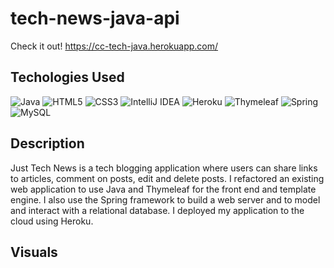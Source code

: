 # tech-news-java-api
Check it out! https://cc-tech-java.herokuapp.com/

## Techologies Used
![Java](https://img.shields.io/badge/java-%23ED8B00.svg?style=for-the-badge&logo=java&logoColor=white) 	![HTML5](https://img.shields.io/badge/html5-%23E34F26.svg?style=for-the-badge&logo=html5&logoColor=white) ![CSS3](https://img.shields.io/badge/css3-%231572B6.svg?style=for-the-badge&logo=css3&logoColor=white) ![IntelliJ IDEA](https://img.shields.io/badge/IntelliJIDEA-000000.svg?style=for-the-badge&logo=intellij-idea&logoColor=white) 	![Heroku](https://img.shields.io/badge/heroku-%23430098.svg?style=for-the-badge&logo=heroku&logoColor=white) ![Thymeleaf](https://img.shields.io/badge/Thymeleaf-%23005C0F.svg?style=for-the-badge&logo=Thymeleaf&logoColor=white) ![Spring](https://img.shields.io/badge/spring-%236DB33F.svg?style=for-the-badge&logo=spring&logoColor=white) ![MySQL](https://img.shields.io/badge/mysql-%2300f.svg?style=for-the-badge&logo=mysql&logoColor=white)

## Description
Just Tech News is a tech blogging application where users can share links to articles, comment on posts, edit and delete posts. 
I refactored an existing web application to use Java and Thymeleaf for the front end and template engine. I also use the Spring framework to build a web server and to model and interact with a relational database. I deployed my application to the cloud using Heroku.

## Visuals



